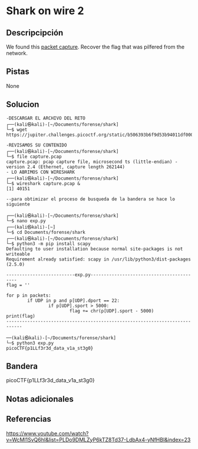 # Shark on wire 2
## Descripcipción
We found this [packet capture](https://jupiter.challenges.picoctf.org/static/b506393b6f9d53b94011df000c534759/capture.pcap). Recover the flag that was pilfered from the network.
## Pistas
None
## Solucion
```
-DESCARGAR EL ARCHIVO DEL RETO
┌──(kali㉿kali)-[~/Documents/forense/shark]
└─$ wget https://jupiter.challenges.picoctf.org/static/b506393b6f9d53b94011df000c534759/capture.pcap

-REVISAMOS SU CONTENIDO
┌──(kali㉿kali)-[~/Documents/forense/shark]
└─$ file capture.pcap                                       
capture.pcap: pcap capture file, microsecond ts (little-endian) - version 2.4 (Ethernet, capture length 262144)
- LO ABRIMOS CON WIRESHARK
┌──(kali㉿kali)-[~/Documents/forense/shark]
└─$ wireshark capture.pcap &
[1] 40151

--para obtimizar el proceso de busqueda de la bandera se hace lo siguiente 

┌──(kali㉿kali)-[~/Documents/forense/shark]
└─$ nano exp.py  
┌──(kali㉿kali)-[~]
└─$ cd Documents/forense/shark
┌──(kali㉿kali)-[~/Documents/forense/shark]
└─$ python3 -m pip install scapy
Defaulting to user installation because normal site-packages is not writeable
Requirement already satisfied: scapy in /usr/lib/python3/dist-packages (2.5.0)

--------------------------exp.py------------------------------------------
flag = ''

for p in packets:
        if UDP in p and p[UDP].dport == 22:
                if p[UDP].sport > 5000:
                        flag += chr(p[UDP].sport - 5000)
print(flag)
----------------------------------------------------------------------------

──(kali㉿kali)-[~/Documents/forense/shark]
└─$ python3 exp.py
picoCTF{p1LLf3r3d_data_v1a_st3g0}
```
## Bandera
picoCTF{p1LLf3r3d_data_v1a_st3g0}
## Notas adicionales
## Referencias
https://www.youtube.com/watch?v=WcMl1SvQ6hI&list=PLDo9DMLZyP6kTZ8Td37-LdbAx4-yNfHBl&index=23
